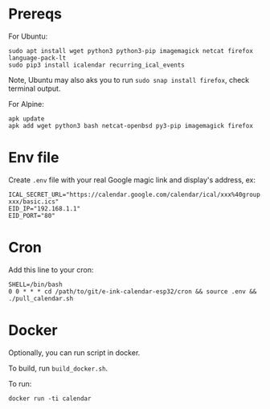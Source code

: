 # Prereqs

For Ubuntu:

```
sudo apt install wget python3 python3-pip imagemagick netcat firefox language-pack-lt
sudo pip3 install icalendar recurring_ical_events
```
Note, Ubuntu may also aks you to run `sudo snap install firefox`, check terminal output.

For Alpine:

```
apk update
apk add wget python3 bash netcat-openbsd py3-pip imagemagick firefox
```

# Env file

Create `.env` file with your real Google magic link and display's address, ex:

```
ICAL_SECRET_URL="https://calendar.google.com/calendar/ical/xxx%40group.calendar.google.com/private-xxx/basic.ics"
EID_IP="192.168.1.1"
EID_PORT="80"
```

# Cron

Add this line to your cron:

```
SHELL=/bin/bash
0 0 * * * cd /path/to/git/e-ink-calendar-esp32/cron && source .env && ./pull_calendar.sh
```

# Docker

Optionally, you can run script in docker.

To build, run `build_docker.sh`.

To run:

```
docker run -ti calendar
```
